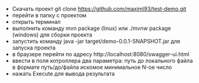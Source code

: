 - Скачать проект git clone https://github.com/maximl93/test-demo.git
- перейти в папку с проектом 
- открыть терминал 
- выполнить команду mvn package (linux) или ./mvnw package (windows) для сборки проекта
- запустить команду java -jar target/demo-0.0.1-SNAPSHOT.jar для запуска проекта
- в браузере перейти по адресу http://localhost:8080/swagger-ui.html
- ввести в поля котроллера два параметра: 
	путь до локального файла в формате путь/до/файла
	искомое минимальное N-ое число
- нажать Execute для вывода результата 
